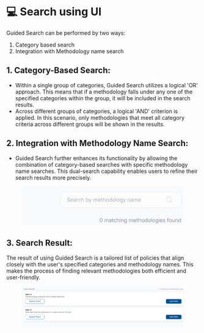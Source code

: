 # 💻 Search using UI

Guided Search can be performed by two ways:

1. Category based search
2. Integration with Methodology name search

## 1. Category-Based Search:

* Within a single group of categories, Guided Search utilizes a logical 'OR' approach. This means that if a methodology falls under any one of the specified categories within the group, it will be included in the search results.
* Across different groups of categories, a logical 'AND' criterion is applied. In this scenario, only methodologies that meet all category criteria across different groups will be shown in the results.

## 2. Integration with Methodology Name Search:

* Guided Search further enhances its functionality by allowing the combination of category-based searches with specific methodology name searches. This dual-search capability enables users to refine their search results more precisely.

<figure><img src="../../../.gitbook/assets/image (416).png" alt=""><figcaption></figcaption></figure>

## 3. Search Result:

The result of using Guided Search is a tailored list of policies that align closely with the user's specified categories and methodology names. This makes the process of finding relevant methodologies both efficient and user-friendly.

<figure><img src="../../../.gitbook/assets/image (415).png" alt=""><figcaption></figcaption></figure>
